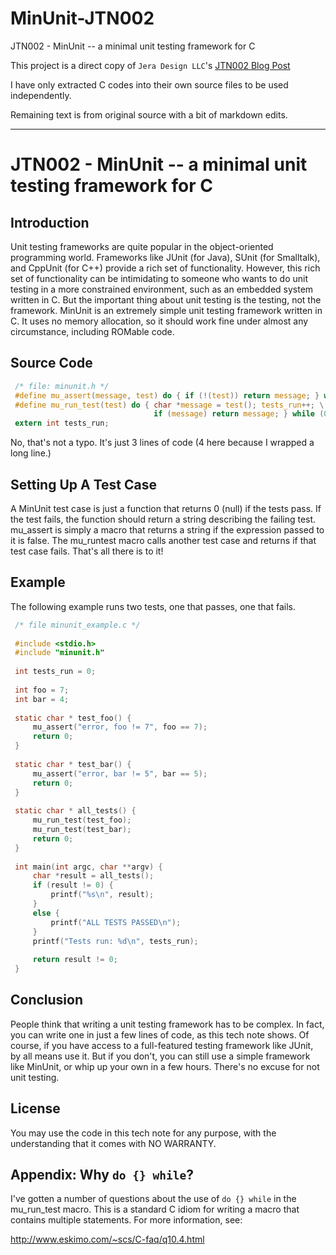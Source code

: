 # MinUnit-JTN002
JTN002 - MinUnit -- a minimal unit testing framework for C

This project is a direct copy of `Jera Design LLC`'s [JTN002 Blog Post](https://jera.com/techinfo/jtns/jtn002)

I have only extracted C codes into their own source files to be used independently.

Remaining text is from original source with a bit of markdown edits.

---

# JTN002 - MinUnit -- a minimal unit testing framework for C

## Introduction

Unit testing frameworks are quite popular in the object-oriented programming world. Frameworks like JUnit (for Java), SUnit (for Smalltalk), and CppUnit (for C++) provide a rich set of functionality. However, this rich set of functionality can be intimidating to someone who wants to do unit testing in a more constrained environment, such as an embedded system written in C. But the important thing about unit testing is the testing, not the framework. MinUnit is an extremely simple unit testing framework written in C. It uses no memory allocation, so it should work fine under almost any circumstance, including ROMable code.

## Source Code

````C
 /* file: minunit.h */
 #define mu_assert(message, test) do { if (!(test)) return message; } while (0)
 #define mu_run_test(test) do { char *message = test(); tests_run++; \
                                if (message) return message; } while (0)
 extern int tests_run;
````

No, that's not a typo. It's just 3 lines of code (4 here because I wrapped a long line.)

## Setting Up A Test Case

A MinUnit test case is just a function that returns 0 (null) if the tests pass. If the test fails, the function should return a string describing the failing test. mu_assert is simply a macro that returns a string if the expression passed to it is false. The mu_runtest macro calls another test case and returns if that test case fails. That's all there is to it! 

## Example

The following example runs two tests, one that passes, one that fails.

````C
 /* file minunit_example.c */
 
 #include <stdio.h>
 #include "minunit.h"
 
 int tests_run = 0;
 
 int foo = 7;
 int bar = 4;
 
 static char * test_foo() {
     mu_assert("error, foo != 7", foo == 7);
     return 0;
 }
 
 static char * test_bar() {
     mu_assert("error, bar != 5", bar == 5);
     return 0;
 }
 
 static char * all_tests() {
     mu_run_test(test_foo);
     mu_run_test(test_bar);
     return 0;
 }
 
 int main(int argc, char **argv) {
     char *result = all_tests();
     if (result != 0) {
         printf("%s\n", result);
     }
     else {
         printf("ALL TESTS PASSED\n");
     }
     printf("Tests run: %d\n", tests_run);
 
     return result != 0;
 }
````

## Conclusion

People think that writing a unit testing framework has to be complex. In fact, you can write one in just a few lines of code, as this tech note shows. Of course, if you have access to a full-featured testing framework like JUnit, by all means use it. But if you don't, you can still use a simple framework like MinUnit, or whip up your own in a few hours.  There's no excuse for not unit testing.

## License

You may use the code in this tech note for any purpose, with the understanding that it comes with NO WARRANTY.

## Appendix: Why `do {} while`?
I've gotten a number of questions about the use of `do {} while` in the mu_run_test macro. This is a standard C idiom for writing a macro that contains multiple statements. For more information, see:

  http://www.eskimo.com/~scs/C-faq/q10.4.html